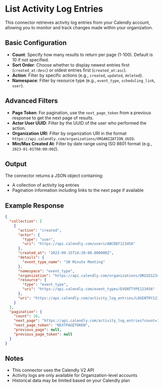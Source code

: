 # List Activity Log Entries

This connector retrieves activity log entries from your Calendly account, allowing you to monitor and track changes made within your organization.

## Basic Configuration

- **Count**: Specify how many results to return per page (1-100). Default is 10 if not specified.
- **Sort Order**: Choose whether to display newest entries first (`created_at:desc`) or oldest entries first (`created_at:asc`).
- **Action**: Filter by specific actions (e.g., `created`, `updated`, `deleted`).
- **Namespace**: Filter by resource type (e.g., `event_type`, `scheduling_link`, `user`).

## Advanced Filters

- **Page Token**: For pagination, use the `next_page_token` from a previous response to get the next page of results.
- **Actor User UUID**: Filter by the UUID of the user who performed the action.
- **Organization URI**: Filter by organization URI in the format `https://api.calendly.com/organizations/ORGANIZATION_UUID`.
- **Min/Max Created At**: Filter by date range using ISO 8601 format (e.g., `2023-01-01T00:00:00Z`).

## Output

The connector returns a JSON object containing:
- A collection of activity log entries
- Pagination information including links to the next page if available

## Example Response

```json
{
  "collection": [
    {
      "action": "created",
      "actor": {
        "type": "user",
        "uri": "https://api.calendly.com/users/ABCDEF123456"
      },
      "created_at": "2023-09-15T14:30:00.000000Z",
      "details": {
        "event_type_name": "30 Minute Meeting"
      },
      "namespace": "event_type",
      "organization": "https://api.calendly.com/organizations/ORGID123456",
      "resource": {
        "type": "event_type",
        "uri": "https://api.calendly.com/event_types/EVENTTYPE123456"
      },
      "uri": "https://api.calendly.com/activity_log_entries/LOGENTRY123456"
    }
  ],
  "pagination": {
    "count": 10,
    "next_page": "https://api.calendly.com/activity_log_entries?count=10&page_token=NEXTPAGETOKEN",
    "next_page_token": "NEXTPAGETOKEN",
    "previous_page": null,
    "previous_page_token": null
  }
}
```

## Notes

- This connector uses the Calendly V2 API
- Activity logs are only available for Organization-level accounts
- Historical data may be limited based on your Calendly plan